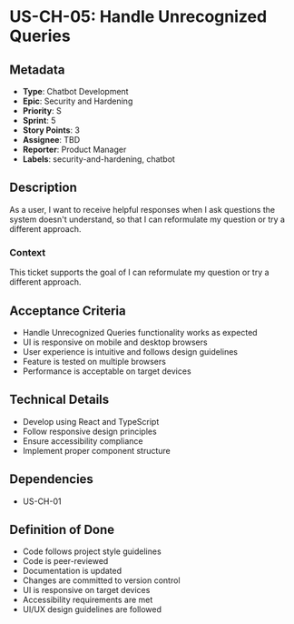 # US-CH-05: Handle Unrecognized Queries

## Metadata
- **Type**: Chatbot Development
- **Epic**: Security and Hardening
- **Priority**: S
- **Sprint**: 5
- **Story Points**: 3
- **Assignee**: TBD
- **Reporter**: Product Manager
- **Labels**: security-and-hardening, chatbot

## Description
As a user, I want to receive helpful responses when I ask questions the system doesn't understand, so that I can reformulate my question or try a different approach.

### Context
This ticket supports the goal of I can reformulate my question or try a different approach.

## Acceptance Criteria
- Handle Unrecognized Queries functionality works as expected
- UI is responsive on mobile and desktop browsers
- User experience is intuitive and follows design guidelines
- Feature is tested on multiple browsers
- Performance is acceptable on target devices

## Technical Details
- Develop using React and TypeScript
- Follow responsive design principles
- Ensure accessibility compliance
- Implement proper component structure

## Dependencies
- US-CH-01

## Definition of Done
- Code follows project style guidelines
- Code is peer-reviewed
- Documentation is updated
- Changes are committed to version control
- UI is responsive on target devices
- Accessibility requirements are met
- UI/UX design guidelines are followed
